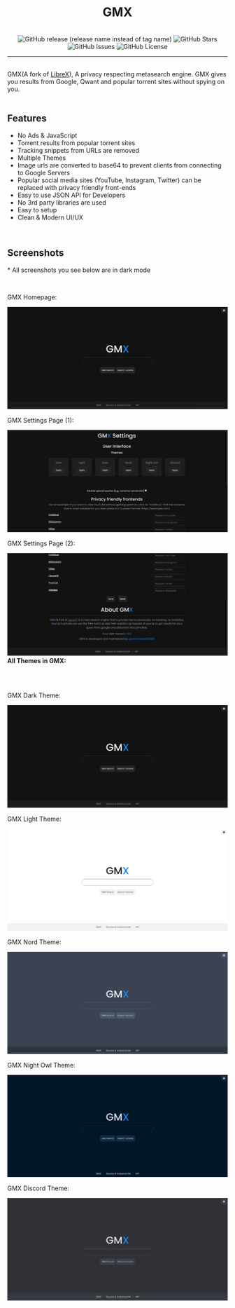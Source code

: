 <h1 align="center">
  GM<span color='blue'>X</span>
</h1>
<br/>
<div align="center">
  <img alt="GitHub release (release name instead of tag name)" src="https://img.shields.io/github/v/release/gamemaster123356/gmx?color=dodgerblue&include_prereleases&label=latest&style=for-the-badge">
  <img alt="GitHub Stars" src="https://img.shields.io/github/stars/gamemaster123356/gmx?color=dodgerblue&include_prereleases&label=stars&style=for-the-badge">
  <img alt="GitHub Issues" src="https://img.shields.io/github/issues/gamemaster123356/gmx?color=dodgerblue&include_prereleases&label=issues&style=for-the-badge">
  <img alt="GitHub License" src="https://img.shields.io/badge/LICENSE-gnu%20gpl%20v3-orange?style=for-the-badge&logo=github">
</div>
<hr>
<br/>
GMX(A fork of <a href="https://github.com/hnhx/librex">LibreX</a>), A privacy respecting metasearch engine. GMX gives you results from Google, Qwant and popular torrent sites without spying on you. 
<br/><br/>
<h2>Features</h2>
<ul>
    <li>No Ads & JavaScript</li>
    <li>Torrent results from popular torrent sites</li>
    <li>Tracking snippets from URLs are removed</li>
    <li>Multiple Themes</li>
    <li>Image urls are converted to base64 to prevent clients from connecting to Google Servers</li>
    <li>Popular social media sites (YouTube, Instagram, Twitter) can be replaced with privacy friendly front-ends</li>
    <li>Easy to use JSON API for Developers</li>
    <li>No 3rd party libraries are used</li>
    <li>Easy to setup</li>
    <li>Clean & Modern UI/UX</li>
</ul>
<br/>
<h2>Screenshots</h2>
<p>* All screenshots you see below are in dark mode</p>
<br/>
<p>GMX Homepage:</p>
<img alt="GMX Homepage" src="https://github.com/gamemaster123356/GMX/blob/github-assets/gmx-home.png" />

<br/>
<p>GMX Settings Page (1):</p>
<img alt="GMX Homepage" src="https://github.com/gamemaster123356/GMX/blob/github-assets/gmx-settings-1.png" />

<br/>
<p>GMX Settings Page (2):</p>
<img alt="GMX Homepage" src="https://github.com/gamemaster123356/GMX/blob/github-assets/gmx-settings-2.png" />

<br/>
<b>All Themes in GMX:</b>

<br/><br/>
<p>GMX Dark Theme:</p>
<img alt="GMX Themes Dark" src="https://github.com/gamemaster123356/GMX/blob/github-assets/gmx-home.png" />

<br/>
<p>GMX Light Theme:</p>
<img alt="GMX Themes Light" src="https://github.com/gamemaster123356/GMX/blob/github-assets/gmx-theme-light.png" />

<br/>
<p>GMX Nord Theme:</p>
<img alt="GMX Themes Nord" src="https://github.com/gamemaster123356/GMX/blob/github-assets/gmx-theme-nord.png" />

<br/>
<p>GMX Night Owl Theme:</p>
<img alt="GMX Themes Night Owl" src="https://github.com/gamemaster123356/GMX/blob/github-assets/gmx-theme-night-owl.png" />

<br/>
<p>GMX Discord Theme:</p>
<img alt="GMX Themes Discord" src="https://github.com/gamemaster123356/GMX/blob/github-assets/gmx-theme-discord.png" />
